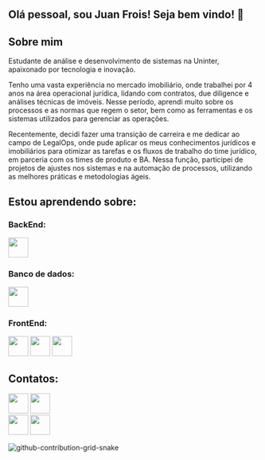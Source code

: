 ## Olá pessoal, sou Juan Frois! Seja bem vindo! 👻

<h2>Sobre mim</h2>

Estudante de análise e desenvolvimento de sistemas na Uninter, apaixonado por tecnologia e inovação. 

Tenho uma vasta experiência no mercado imobiliário, onde trabalhei por 4 anos na área operacional jurídica, lidando com contratos, due diligence e análises técnicas de imóveis. Nesse período, aprendi muito sobre os processos e as normas que regem o setor, bem como as ferramentas e os sistemas utilizados para gerenciar as operações.

Recentemente, decidi fazer uma transição de carreira e me dedicar ao campo de LegalOps, onde pude aplicar os meus conhecimentos jurídicos e imobiliários para otimizar as tarefas e os fluxos de trabalho do time jurídico, em parceria com os times de produto e BA. Nessa função, participei de projetos de ajustes nos sistemas e na automação de processos, utilizando as melhores práticas e metodologias ágeis.

<h2>Estou aprendendo sobre:</h2>

<h3>BackEnd:</h3>
<img src="https://cdn.jsdelivr.net/gh/devicons/devicon@latest/icons/python/python-original.svg" width="40" height="40"/>  
<h3>Banco de dados:</h3>
<img src="https://cdn.jsdelivr.net/gh/devicons/devicon@latest/icons/mysql/mysql-original.svg" width="40" height="40"/>
<h3>FrontEnd:</h3>
<p><img src="https://cdn.jsdelivr.net/gh/devicons/devicon@latest/icons/javascript/javascript-original.svg" width="40" height="40"/>  <img src="https://cdn.jsdelivr.net/gh/devicons/devicon@latest/icons/html5/html5-original.svg" width="40" height="40"/> <img src="https://cdn.jsdelivr.net/gh/devicons/devicon@latest/icons/css3/css3-original.svg" width="40" height="40"/></p>


## Contatos:

<div>
  
<a href="https://www.linkedin.com/in/juanfrois/" target="_blank"><img loading="lazy" src="https://github.com/JFrois/JFrois/assets/112560665/28040492-8f86-4827-b22b-58de6ad12a5f" target="_blank" width="40" height="40"></a>                    <a href = "https://wa.me/5511986834909"><img loading="lazy" src="https://github.com/JFrois/JFrois/assets/112560665/c9fc066b-3c02-4cec-913f-65c27b566652" target="_blank" width="40" height="40"></a>          
<a href="https://trailhead.salesforce.com/careers/resume" target="_blank"><img loading="lazy" src="https://github.com/JFrois/JFrois/assets/112560665/98fd93f6-251b-4b14-bd5d-e7a6bddefac6" target="_blank" width="40" height="40"></a>            <a href="https://cursos.alura.com.br/user/jfrois" target="_blank"><img loading="lazy" src="https://github.com/JFrois/JFrois/assets/112560665/66ebf1df-c041-4dcf-b68d-c8abc81e21a5" target="_blank" width="40" height="40" border-radius="50"></a> 
</div>
<div>
  
![github-contribution-grid-snake](https://github.com/JFrois/JFrois/assets/112560665/68bcad87-59aa-4519-b01e-b8540e804e42)

</div>


          
          
          
          
